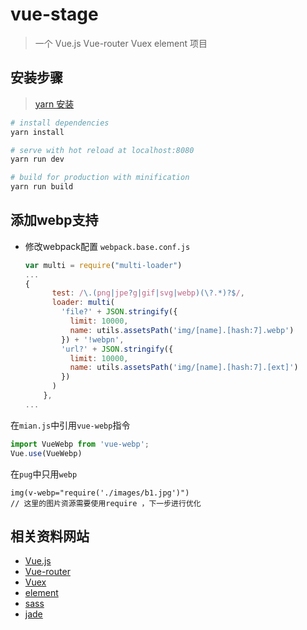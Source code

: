 # vue-stage

> 一个 Vue.js Vue-router Vuex element 项目


## 安装步骤

> [yarn 安装](https://yarnpkg.com/en/docs/install)
``` bash
# install dependencies
yarn install

# serve with hot reload at localhost:8080
yarn run dev

# build for production with minification
yarn run build
```

## 添加webp支持
+ 修改webpack配置
  `webpack.base.conf.js`
  ```js
  var multi = require("multi-loader")
  ...
  {
        test: /\.(png|jpe?g|gif|svg|webp)(\?.*)?$/,
        loader: multi(
          'file?' + JSON.stringify({
            limit: 10000,
            name: utils.assetsPath('img/[name].[hash:7].webp')
          }) + '!webpn',
          'url?' + JSON.stringify({
            limit: 10000,
            name: utils.assetsPath('img/[name].[hash:7].[ext]')
          })
        )
      },
  ...
  ```
在`mian.js`中引用`vue-webp`指令
```js
import VueWebp from 'vue-webp';
Vue.use(VueWebp)
```
在`pug`中只用`webp`
```pug
img(v-webp="require('./images/b1.jpg')")
// 这里的图片资源需要使用require ，下一步进行优化
```
## 相关资料网站
+ [Vue.js](https://cn.vuejs.org/)
+ [Vue-router](http://router.vuejs.org/zh-cn/)
+ [Vuex](http://vuex.vuejs.org/zh-cn/)
+ [element](http://element.eleme.io/#/zh-CN)
+ [sass](http://sass.bootcss.com/docs/sass-reference/)
+ [jade](https://segmentfault.com/a/1190000000357534)

